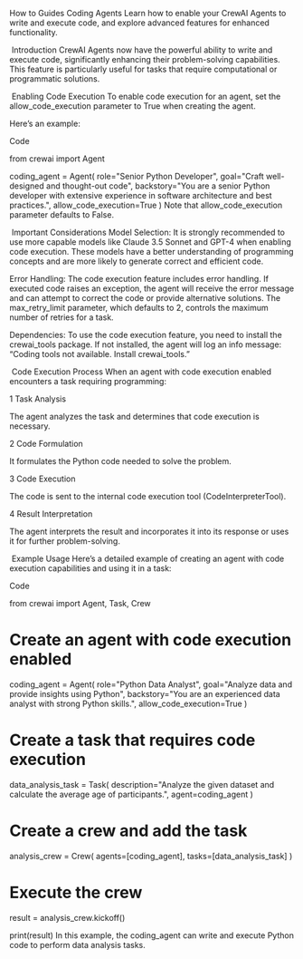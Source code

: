 How to Guides
Coding Agents
Learn how to enable your CrewAI Agents to write and execute code, and explore advanced features for enhanced functionality.

​
Introduction
CrewAI Agents now have the powerful ability to write and execute code, significantly enhancing their problem-solving capabilities. This feature is particularly useful for tasks that require computational or programmatic solutions.

​
Enabling Code Execution
To enable code execution for an agent, set the allow_code_execution parameter to True when creating the agent.

Here’s an example:

Code

from crewai import Agent

coding_agent = Agent(
    role="Senior Python Developer",
    goal="Craft well-designed and thought-out code",
    backstory="You are a senior Python developer with extensive experience in software architecture and best practices.",
    allow_code_execution=True
)
Note that allow_code_execution parameter defaults to False.

​
Important Considerations
Model Selection: It is strongly recommended to use more capable models like Claude 3.5 Sonnet and GPT-4 when enabling code execution. These models have a better understanding of programming concepts and are more likely to generate correct and efficient code.

Error Handling: The code execution feature includes error handling. If executed code raises an exception, the agent will receive the error message and can attempt to correct the code or provide alternative solutions. The max_retry_limit parameter, which defaults to 2, controls the maximum number of retries for a task.

Dependencies: To use the code execution feature, you need to install the crewai_tools package. If not installed, the agent will log an info message: “Coding tools not available. Install crewai_tools.”

​
Code Execution Process
When an agent with code execution enabled encounters a task requiring programming:

1
Task Analysis

The agent analyzes the task and determines that code execution is necessary.

2
Code Formulation

It formulates the Python code needed to solve the problem.

3
Code Execution

The code is sent to the internal code execution tool (CodeInterpreterTool).

4
Result Interpretation

The agent interprets the result and incorporates it into its response or uses it for further problem-solving.

​
Example Usage
Here’s a detailed example of creating an agent with code execution capabilities and using it in a task:

Code

from crewai import Agent, Task, Crew

# Create an agent with code execution enabled
coding_agent = Agent(
    role="Python Data Analyst",
    goal="Analyze data and provide insights using Python",
    backstory="You are an experienced data analyst with strong Python skills.",
    allow_code_execution=True
)

# Create a task that requires code execution
data_analysis_task = Task(
    description="Analyze the given dataset and calculate the average age of participants.",
    agent=coding_agent
)

# Create a crew and add the task
analysis_crew = Crew(
    agents=[coding_agent],
    tasks=[data_analysis_task]
)

# Execute the crew
result = analysis_crew.kickoff()

print(result)
In this example, the coding_agent can write and execute Python code to perform data analysis tasks.
